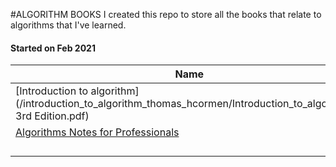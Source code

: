 #ALGORITHM BOOKS
I created this repo to store all the books that relate to algorithms that I've learned.


#### Started on Feb 2021
| Name | Progress |
| --- | --- |
| [Introduction to algorithm](/introduction_to_algorithm_thomas_hcormen/Introduction_to_algorithms-3rd Edition.pdf) | page 10 |
| [Algorithms Notes for Professionals](/algorithms_notes_for_professionals/AlgorithmsNotesForProfessionals.pdf) | |
| | | 
| | |
| | | 
| | |





